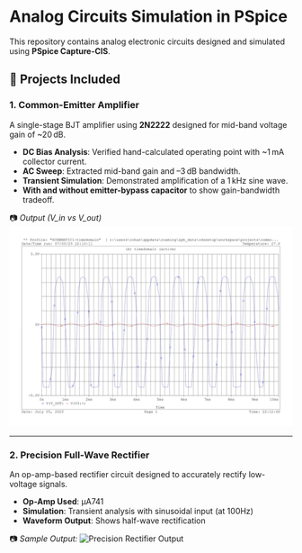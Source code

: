 # Analog Circuits Simulation in PSpice

This repository contains analog electronic circuits designed and simulated using **PSpice Capture-CIS**.

## 📁 Projects Included

### 1. Common-Emitter Amplifier

A single-stage BJT amplifier using **2N2222** designed for mid-band voltage gain of ~20 dB.

- **DC Bias Analysis**: Verified hand-calculated operating point with ~1 mA collector current.
- **AC Sweep**: Extracted mid-band gain and –3 dB bandwidth.
- **Transient Simulation**: Demonstrated amplification of a 1 kHz sine wave.
- **With and without emitter-bypass capacitor** to show gain-bandwidth tradeoff.

📷 *Output (V_in vs V_out)*
![Common Emitter Gain](./Common_Emitter_Amplifier/OUTPUT/amplification.jpg)

---

### 2. Precision Full-Wave Rectifier

An op-amp-based rectifier circuit designed to accurately rectify low-voltage signals.

- **Op-Amp Used**: μA741
- **Simulation**: Transient analysis with sinusoidal input (at 100Hz)
- **Waveform Output**: Shows half-wave rectification

📷 *Sample Output:*
![Precision Rectifier Output](./OUTPUT.jpg)
